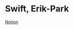 # Swift, Erik-Park


<a href="https://www.notion.so/erikpark/Swift-Erik-Park-328aeeafc74e425badc589483a8d24eb" target="_blank">Notion</a>

